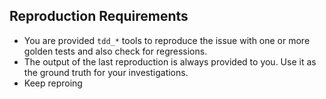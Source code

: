 ## Reproduction Requirements

* You are provided `tdd_*` tools to reproduce the issue with one or more golden tests and also check for regressions.
* The output of the last reproduction is always provided to you. Use it as the ground truth for your investigations.
* Keep reproing 
